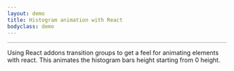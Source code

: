 ```yaml
---
layout: demo
title: Histogram animation with React
bodyclass: demo
---
```


<style>
.bar rect {
  fill: steelblue;
  shape-rendering: crispEdges;
}

.bar.barheight-enter rect {
  height: 0;
}

.bar.barheight-enter.barheight-enter-active rect {
  transition: height .5s ease-in;
}

.bar text {
  fill: #fff;
  font-size: 11px;
}

.axis text {
  font-size: 11px;
}

.axis path, .axis line {
  fill: none;
  stroke: #000;
  shape-rendering: crispEdges;
}
</style>
<div id="react-transition" style="border: 1px solid #ccc;"></div>
<p></p>

Using React addons transition groups to get a feel for animating
elements with react. This animates the histogram bars height starting
from 0 height.

<script src="/public/js/react-histogram-transition.js" type="text/javascript"></script>
